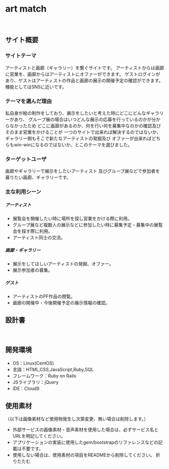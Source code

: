 # art match
​
## サイト概要
### サイトテーマ

アーティストと画廊（ギャラリー）を繋ぐサイトです。
アーティストからは画廊に営業を、画廊からはアーティストにオファーができます。
ゲストログインがあり、ゲストはアーティストの作品と画廊の展示の開催予定の確認ができます。
機能としてはSNSに近いです。
​
### テーマを選んだ理由

私自身が絵の制作をしており、展示をしたいと考えた時にどこにどんなギャラリーがあり、
グループ展の場合はいつどんな展示の応募を行っているのかが分からなかったため
どこに画廊があるのか、何を行い何を募集中なのかの確認及びそのまま営業をかけることが
一つのサイトで出来れば解決するのではないか、ギャラリー側もそこで新たなアーティストの発掘及び
オファーが出来ればどちらもwin-winになるのではないか、とこのテーマを選びました。
​
### ターゲットユーザ

画廊やギャラリーで展示をしたいアーティスト
及びグループ展などで参加者を募りたい画廊、ギャラリーです。
​
### 主な利用シーン

##### アーティスト
  - 展覧会を開催したい時に場所を探し営業をかける際に利用。
  - グループ展など複数人の展示などに参加したい時に募集予定・募集中の展覧会を探す際に利用。
  - アーティスト同士の交流。

##### 画廊・ギャラリー
  - 展示をしてほしいアーティストの発掘、オファー。
  - 展示参加者の募集。

##### ゲスト
  - アーティストのPF作品の閲覧。
  - 画廊の開催中・今後開催予定の展示情報の確認。

## 設計書
<!--テーマを設定・提出する時点では不要です-->
​
## 開発環境
- OS：Linux(CentOS)
- 言語：HTML,CSS,JavaScript,Ruby,SQL
- フレームワーク：Ruby on Rails
- JSライブラリ：jQuery
- IDE：Cloud9
​
## 使用素材
（以下は画像素材など使用物発生し次第変更、無い場合は削除します。） 
- 外部サービスの画像素材・音声素材を使用した場合は、必ずサービス名とURLを明記してください。
- アプリケーションの実装に使用したgem/bootstrapのリファレンスなどの記載は不要です。
- 使用しない場合は、使用素材の項目をREADMEから削除してください。
折りたたむ